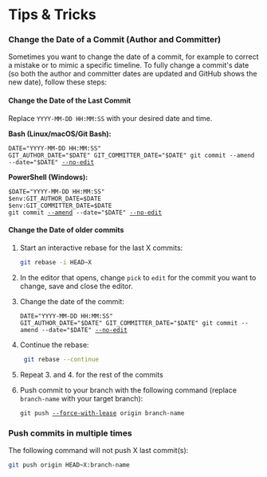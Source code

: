 # Tips & Tricks

### Change the Date of a Commit (Author and Committer)

Sometimes you want to change the date of a commit, for example to correct a mistake or to mimic a specific timeline. To fully change a commit's date (so both the author and committer dates are updated and GitHub shows the new date), follow these steps:

#### Change the Date of the Last Commit

Replace `YYYY-MM-DD HH:MM:SS` with your desired date and time.

**Bash (Linux/macOS/Git Bash):**

<pre class="language-bash"><code class="lang-bash">DATE="YYYY-MM-DD HH:MM:SS"
GIT_AUTHOR_DATE="$DATE" GIT_COMMITTER_DATE="$DATE" git commit --amend --date="$DATE" <a data-footnote-ref href="#user-content-fn-1">--no-edit</a>
</code></pre>

**PowerShell (Windows):**

<pre class="language-powershell"><code class="lang-powershell">$DATE="YYYY-MM-DD HH:MM:SS"
$env:GIT_AUTHOR_DATE=$DATE
$env:GIT_COMMITTER_DATE=$DATE
git commit <a data-footnote-ref href="#user-content-fn-2">--amend</a> --date="$DATE" <a data-footnote-ref href="#user-content-fn-3">--no-edit</a>
</code></pre>

#### Change the Date of older commits

1.  Start an interactive rebase for the last X commits:

    ```bash
    git rebase -i HEAD~X
    ```
2. In the editor that opens, change `pick` to `edit` for the commit you want to change, save and close the editor.
3.  Change the date of the commit:

    <pre class="language-bash"><code class="lang-bash">DATE="YYYY-MM-DD HH:MM:SS"
    GIT_AUTHOR_DATE="$DATE" GIT_COMMITTER_DATE="$DATE" git commit --amend --date="$DATE" <a data-footnote-ref href="#user-content-fn-3">--no-edit</a>
    </code></pre>
4.  Continue the rebase:

    ```bash
     git rebase --continue
    ```
5. Repeat 3. and 4. for the rest of the commits
6. Push commit to your branch with the following command (replace `branch-name` with your target branch):

   <pre class="language-bash"><code class="lang-bash">git push <a data-footnote-ref href="#user-content-fn-4">--force-with-lease</a> origin branch-name
   </code></pre>

### Push commits in multiple times

The following command will not push X last commit(s):

```bash
git push origin HEAD~X:branch-name 
```

[^1]: `--no-edit` is useful when you want to amend a commit **without changing its commit message**.

[^2]: `--amend` is used to replace a commit

[^3]: `--no-edit` is useful when you want to amend a commit **without changing its commit message**.

[^4]: Use `--force-with-lease` instead of `-f` (--force) to avoid overwriting others' work by accident
